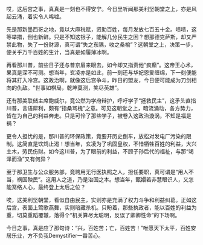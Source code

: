 哎，这后宫之事，真真是一刻也不得安宁。今日里听闻那美利坚朝堂之上，亦是风起云涌，着实令人唏嘘。

先是那新墨西哥之地，竟以大麻税赋，资助百姓，每月发放七百五十金。啧啧，这等举措，倒也新鲜。只是不知这银子，能解几分民生之困？想那德克萨斯，却又严禁此物，失了一份财源，真可谓“失之东隅，收之桑榆”？这朝堂之上，决策一步，便关乎万千百姓的生计，当真是如履薄冰啊。

再看那川普，前些日子还与普京眉来眼去，如今却又指责他“疯癫”。这帝王心术，果真是深不可测。想当年，玄凌亦是如此，前一刻还与华妃恩爱缠绵，下一刻便能将其打入冷宫。这政治啊，就像这后宫争斗，昨日的盟友，今日便可能成为刀剑相向的仇敌。“世事如棋局，乾坤莫测，笑尽英雄”。

还有那美联储主席鲍威尔，竟公然为学府辩护，呼吁学子“拯救民主”，这矛头直指川普，言语犀利，颇有“指桑骂槐”之意。可见这朝堂之上，暗流涌动，各方势力，皆在为自己的利益奔走。只是可怜了那些学子，被卷入这政治漩涡，不知是福是祸？

更令人担忧的是，那川普的环保政策，竟要开历史倒车，放松对发电厂污染的限制。这简直是饮鸩止渴！想当年，玄凌为了巩固皇权，不惜牺牲百姓的利益，大兴土木，劳民伤财。如今这川普，为了眼前的利益，不顾子孙后代的福祉，与那“竭泽而渔”又有何异？

至于那卫生与公众服务部，竟聘用无行医执照之人，担任要职，真可谓是“用人不当，祸国殃民”。这用人之道，乃是治国之本。想当年，甄嬛若非慧眼识人，又怎能笼络人心，最终登上太后之位？

唉，这美利坚朝堂，看似自由民主，实则亦是充满了权力斗争和利益纠葛。正如这后宫，表面上莺歌燕舞，实则暗藏杀机。只盼着，那些执政者，能以百姓的利益为重，切莫重蹈覆辙，落得个“机关算尽太聪明，反误了卿卿性命”的下场啊。

今日之事，真是应了那句诗：“兴，百姓苦；亡，百姓苦！”唯愿天下太平，百姓安居乐业，方不负我Demystifier一番苦心。